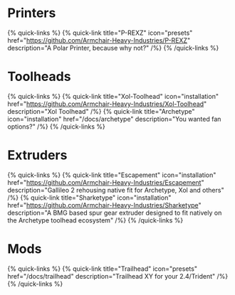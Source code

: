# Printers

{% quick-links %}
  {% quick-link title="P-REXZ" icon="presets" href="https://github.com/Armchair-Heavy-Industries/P-REXZ" description="A Polar Printer, because why not?" /%}
{% /quick-links %}

# Toolheads

{% quick-links %}
  {% quick-link title="Xol-Toolhead" icon="installation" href="https://github.com/Armchair-Heavy-Industries/Xol-Toolhead" description="Xol Toolhead" /%}
  {% quick-link title="Archetype" icon="installation" href="/docs/archetype" description="You wanted fan options?" /%}
{% /quick-links %}

# Extruders

{% quick-links %}
  {% quick-link title="Escapement" icon="installation" href="https://github.com/Armchair-Heavy-Industries/Escapement" description="Gallileo 2 rehousing native fit for Archetype, Xol and others" /%}
  {% quick-link title="Sharketype" icon="installation" href="https://github.com/Armchair-Heavy-Industries/Sharketype" description="A BMG based spur gear extruder designed to fit natively on the Archetype toolhead ecosystem" /%}
{% /quick-links %}

# Mods

{% quick-links %}
  {% quick-link title="Trailhead" icon="presets" href="/docs/trailhead" description="Trailhead XY for your 2.4/Trident" /%}
{% /quick-links %}
